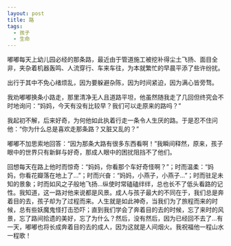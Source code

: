 ```yaml
---
layout: post
title: 路
tags: 
  - 孩子
  - 生命
---
```



嘟嘟每天上幼儿园必经的那条路，最近由于管道施工被挖补得尘土飞扬、面目全非，夹杂着机器轰鸣、人流穿行、车来车往，为本就繁忙的早晨平添了些许纷扰。

出行于其中不免心绪烦乱，因为要躲避杂陈，因为时间紧迫，因为满心皆旁骛。

我劝嘟嘟换条小路走，那里清净无人且道路平坦，他虽然随我走了几回但终究会不时地询问：“妈妈，今天有没有比较早？我们可以走原来的路吗？”

我起初不解，后来好奇，为何他如此执着行走一条令人生厌的路。于是忍不住问他：“你为什么总是喜欢走那条路？又脏又乱的？”

嘟嘟不加思索地回答：“因为那条大路有很多东西看啊！”我瞬间释然，原来，孩子眼中的世界只有新鲜与好奇，那成人眼中的困扰阻挡不了他们。

回想每天在路上他时而惊奇：“妈妈，你看那个车好奇怪啊？”；时而温柔：“妈妈，你看花瓣落在地上了...”；时而兴奋：“妈妈，小燕子，小燕子...”；时而驻足未知的景象；时而如风之子般地飞扬...纵使时常磕磕绊绊，总也长不了低头看路的记性。我知道，这一路对他来说都是风景。成人与孩子最大的不同在于，我们总是奔着目的去，孩子却为了过程而来。人生就是如此神奇，当我们为了旅程而来的时候，总有些妖魔鬼怪打击恐吓；直到我们学会了奔着目的去的时候，忘了来时的风景，忘了路间拾遗的美好，忘了为什么？然后，没有然后，因为已经回不去了...有一天，嘟嘟也将长成奔着目的去的成人，因为这就是人间烟火。我祝福他一程山水一程歌！

